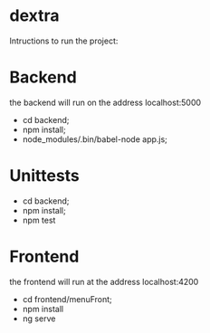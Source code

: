 # dextra

Intructions to run the project:

# Backend
the backend will run on the address localhost:5000
- cd backend;
- npm install;
- node_modules/.bin/babel-node app.js;

# Unittests
- cd backend;
- npm install;
- npm test

# Frontend
the frontend will run at the address localhost:4200
- cd frontend/menuFront;
- npm install
- ng serve
